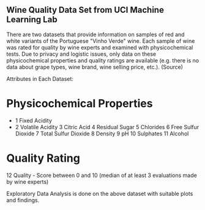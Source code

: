 ## Wine Quality Data Set from UCI Machine Learning Lab ## 
There are two datasets that provide information on samples of red and white variants of the Portuguese "Vinho Verde" wine. Each sample of wine was rated for quality by wine experts and examined with physicochemical tests. Due to privacy and logistic issues, only data on these physicochemical properties and quality ratings are available (e.g. there is no data about grape types, wine brand, wine selling price, etc.). (Source)

Attributes in Each Dataset:
#	Physicochemical Properties
- 1	Fixed Acidity
- 2 Volatile Acidity
3	Citric Acid
4	Residual Sugar
5	Chlorides
6	Free Sulfur Dioxide
7	Total Sulfur Dioxide
8	Density
9	pH
10	Sulphates
11	Alcohol
#	Quality Rating
12	Quality - Score between 0 and 10 (median of at least 3 evaluations made by wine experts)

Exploratory Data Analysis is done on the above dataset with suitable plots and findings.


